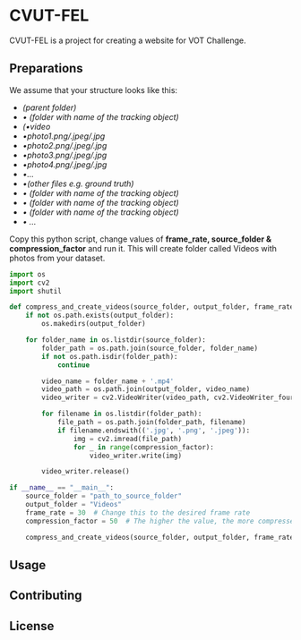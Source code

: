 # CVUT-FEL

CVUT-FEL is a project for creating a website for VOT Challenge.

## Preparations

We assume that your structure looks like this:
<ul><i>
<li>(parent folder)</li>
    <li>• (folder with name of the tracking object)</li>
        <li>(•video</li>
            <li>•photo1.png/.jpeg/.jpg</li>
            <li>•photo2.png/.jpeg/.jpg</li>
            <li>•photo3.png/.jpeg/.jpg</li>
            <li>•photo4.png/.jpeg/.jpg</li>
            <li>•...</li>
        <li>•(other files e.g. ground truth)</li>
    <li>• (folder with name of the tracking object)</li>
    <li>• (folder with name of the tracking object)</li>
    <li>• (folder with name of the tracking object)</li>
    <li>• ...</li>
</ul></i>

Copy this python script, change values of <b>frame_rate, source_folder & compression_factor</b> and run it. This will create folder called Videos with photos from your dataset.

```python
import os
import cv2
import shutil

def compress_and_create_videos(source_folder, output_folder, frame_rate=30, compression_factor=50):
    if not os.path.exists(output_folder):
        os.makedirs(output_folder)

    for folder_name in os.listdir(source_folder):
        folder_path = os.path.join(source_folder, folder_name)
        if not os.path.isdir(folder_path):
            continue

        video_name = folder_name + '.mp4'
        video_path = os.path.join(output_folder, video_name)
        video_writer = cv2.VideoWriter(video_path, cv2.VideoWriter_fourcc(*'mp4v'), frame_rate, (640, 480))

        for filename in os.listdir(folder_path):
            file_path = os.path.join(folder_path, filename)
            if filename.endswith(('.jpg', '.png', '.jpeg')):
                img = cv2.imread(file_path)
                for _ in range(compression_factor):
                    video_writer.write(img)

        video_writer.release()

if __name__ == "__main__":
    source_folder = "path_to_source_folder"
    output_folder = "Videos"
    frame_rate = 30  # Change this to the desired frame rate
    compression_factor = 50  # The higher the value, the more compressed the video will be

    compress_and_create_videos(source_folder, output_folder, frame_rate, compression_factor)
```

## Usage



## Contributing



## License


